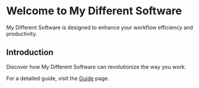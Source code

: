 # Welcome to My Different Software

My Different Software is designed to enhance your workflow efficiency and productivity.

## Introduction

Discover how My Different Software can revolutionize the way you work.

For a detailed guide, visit the [Guide](guide.md) page.